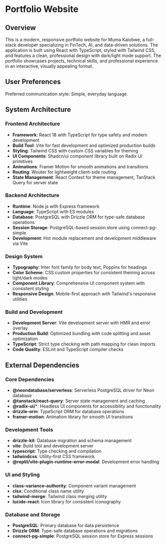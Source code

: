 # Portfolio Website

## Overview

This is a modern, responsive portfolio website for Muma Kalobwe, a full-stack developer specializing in FinTech, AI, and data-driven solutions. The application is built using React with TypeScript, styled with Tailwind CSS, and features a clean, professional design with dark/light mode support. The portfolio showcases projects, technical skills, and professional experience in an interactive, visually appealing format.

## User Preferences

Preferred communication style: Simple, everyday language.

## System Architecture

### Frontend Architecture
- **Framework**: React 18 with TypeScript for type safety and modern development
- **Build Tool**: Vite for fast development and optimized production builds
- **Styling**: Tailwind CSS with custom CSS variables for theming
- **UI Components**: Shadcn/ui component library built on Radix UI primitives
- **Animations**: Framer Motion for smooth animations and transitions
- **Routing**: Wouter for lightweight client-side routing
- **State Management**: React Context for theme management, TanStack Query for server state

### Backend Architecture
- **Runtime**: Node.js with Express framework
- **Language**: TypeScript with ES modules
- **Database**: PostgreSQL with Drizzle ORM for type-safe database operations
- **Session Storage**: PostgreSQL-based session store using connect-pg-simple
- **Development**: Hot module replacement and development middleware via Vite

### Design System
- **Typography**: Inter font family for body text, Poppins for headings
- **Color Scheme**: CSS custom properties for consistent theming across light/dark modes
- **Component Library**: Comprehensive UI component system with consistent styling
- **Responsive Design**: Mobile-first approach with Tailwind's responsive utilities

### Build and Development
- **Development Server**: Vite development server with HMR and error overlay
- **Production Build**: Optimized bundling with code splitting and asset optimization
- **TypeScript**: Strict type checking with path mapping for clean imports
- **Code Quality**: ESLint and TypeScript compiler checks

## External Dependencies

### Core Dependencies
- **@neondatabase/serverless**: Serverless PostgreSQL driver for Neon database
- **@tanstack/react-query**: Server state management and caching
- **@radix-ui/***: Headless UI components for accessibility and functionality
- **drizzle-orm**: TypeScript ORM for database operations
- **framer-motion**: Animation library for smooth UI transitions

### Development Tools
- **drizzle-kit**: Database migration and schema management
- **vite**: Build tool and development server
- **typescript**: Type checking and compilation
- **tailwindcss**: Utility-first CSS framework
- **@replit/vite-plugin-runtime-error-modal**: Development error handling

### UI and Styling
- **class-variance-authority**: Component variant management
- **clsx**: Conditional class name utility
- **tailwind-merge**: Tailwind class merging utility
- **lucide-react**: Icon library for consistent iconography

### Database and Storage
- **PostgreSQL**: Primary database for data persistence
- **Drizzle ORM**: Type-safe database operations and migrations
- **connect-pg-simple**: PostgreSQL session store for Express sessions